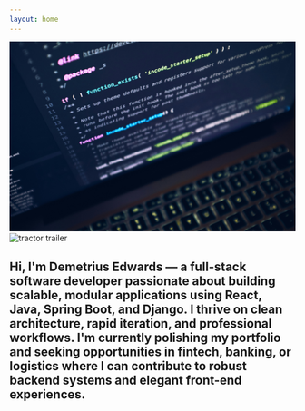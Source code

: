 ```yaml
---
layout: home
---
```


<div class="image-row">
  <div class="column">
    <img src="/assets/images/Background-Pic.jpg" alt="coding">
  </div>
  <div class="column">
    <img src="/assets/images/Background-Pic-3.jpg" alt="tractor trailer">
  </div>
</div>

## Hi, I'm Demetrius Edwards — a full-stack software developer passionate about building scalable, modular applications using React, Java, Spring Boot, and Django. I thrive on clean architecture, rapid iteration, and professional workflows. I'm currently polishing my portfolio and seeking opportunities in fintech, banking, or logistics where I can contribute to robust backend systems and elegant front-end experiences.
